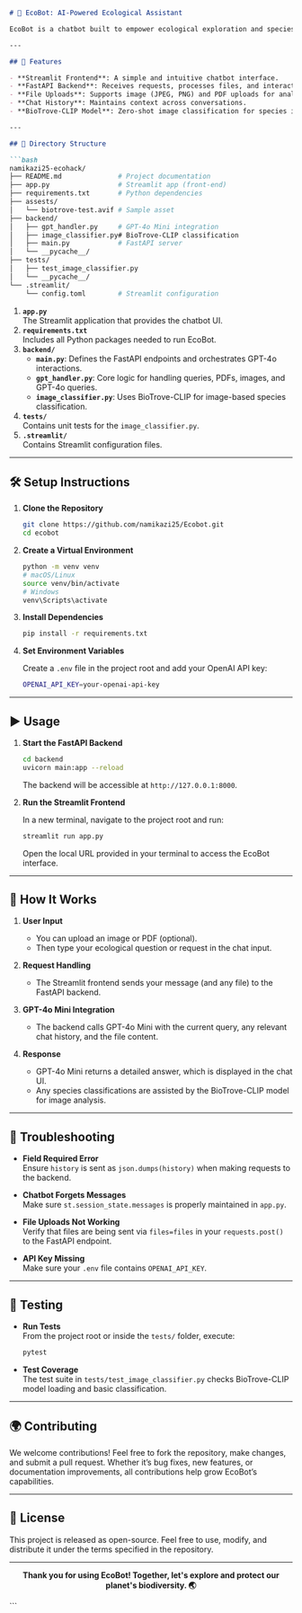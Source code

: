 ```markdown
# 🌱 EcoBot: AI-Powered Ecological Assistant

EcoBot is a chatbot built to empower ecological exploration and species identification. It leverages **GPT-4o Mini** for intelligent responses, supports **chat history persistence**, and can **analyze images and PDFs** to provide insights into biodiversity, species traits, and ecological questions.

---

## 🚀 Features

- **Streamlit Frontend**: A simple and intuitive chatbot interface.
- **FastAPI Backend**: Receives requests, processes files, and interacts with GPT-4o Mini.
- **File Uploads**: Supports image (JPEG, PNG) and PDF uploads for analysis.
- **Chat History**: Maintains context across conversations.
- **BioTrove-CLIP Model**: Zero-shot image classification for species identification.

---

## 📂 Directory Structure

```bash
namikazi25-ecohack/
├── README.md              # Project documentation
├── app.py                 # Streamlit app (front-end)
├── requirements.txt       # Python dependencies
├── assests/
│   └── biotrove-test.avif # Sample asset
├── backend/
│   ├── gpt_handler.py     # GPT-4o Mini integration
│   ├── image_classifier.py# BioTrove-CLIP classification
│   ├── main.py            # FastAPI server
│   └── __pycache__/
├── tests/
│   ├── test_image_classifier.py
│   └── __pycache__/
└── .streamlit/
    └── config.toml        # Streamlit configuration
```

1. **`app.py`**  
   The Streamlit application that provides the chatbot UI.  
2. **`requirements.txt`**  
   Includes all Python packages needed to run EcoBot.  
3. **`backend/`**  
   - **`main.py`**: Defines the FastAPI endpoints and orchestrates GPT-4o interactions.  
   - **`gpt_handler.py`**: Core logic for handling queries, PDFs, images, and GPT-4o queries.  
   - **`image_classifier.py`**: Uses BioTrove-CLIP for image-based species classification.  
4. **`tests/`**  
   Contains unit tests for the `image_classifier.py`.  
5. **`.streamlit/`**  
   Contains Streamlit configuration files.

---

## 🛠️ Setup Instructions

1. **Clone the Repository**

   ```bash
   git clone https://github.com/namikazi25/Ecobot.git
   cd ecobot
   ```

2. **Create a Virtual Environment**

   ```bash
   python -m venv venv
   # macOS/Linux
   source venv/bin/activate
   # Windows
   venv\Scripts\activate
   ```

3. **Install Dependencies**

   ```bash
   pip install -r requirements.txt
   ```

4. **Set Environment Variables**

   Create a `.env` file in the project root and add your OpenAI API key:

   ```bash
   OPENAI_API_KEY=your-openai-api-key
   ```

---

## ▶️ Usage

1. **Start the FastAPI Backend**

   ```bash
   cd backend
   uvicorn main:app --reload
   ```

   The backend will be accessible at `http://127.0.0.1:8000`.

2. **Run the Streamlit Frontend**

   In a new terminal, navigate to the project root and run:

   ```bash
   streamlit run app.py
   ```

   Open the local URL provided in your terminal to access the EcoBot interface.

---

## 🤖 How It Works

1. **User Input**  
   - You can upload an image or PDF (optional).
   - Then type your ecological question or request in the chat input.

2. **Request Handling**  
   - The Streamlit frontend sends your message (and any file) to the FastAPI backend.

3. **GPT-4o Mini Integration**  
   - The backend calls GPT-4o Mini with the current query, any relevant chat history, and the file content.

4. **Response**  
   - GPT-4o Mini returns a detailed answer, which is displayed in the chat UI.
   - Any species classifications are assisted by the BioTrove-CLIP model for image analysis.

---

## 📌 Troubleshooting

- **Field Required Error**  
  Ensure `history` is sent as `json.dumps(history)` when making requests to the backend.

- **Chatbot Forgets Messages**  
  Make sure `st.session_state.messages` is properly maintained in `app.py`.

- **File Uploads Not Working**  
  Verify that files are being sent via `files=files` in your `requests.post()` to the FastAPI endpoint.

- **API Key Missing**  
  Make sure your `.env` file contains `OPENAI_API_KEY`.

---

## 🧪 Testing

- **Run Tests**  
  From the project root or inside the `tests/` folder, execute:

  ```bash
  pytest
  ```

- **Test Coverage**  
  The test suite in `tests/test_image_classifier.py` checks BioTrove-CLIP model loading and basic classification.

---

## 🌍 Contributing

We welcome contributions! Feel free to fork the repository, make changes, and submit a pull request. Whether it’s bug fixes, new features, or documentation improvements, all contributions help grow EcoBot’s capabilities.

---

## 📜 License

This project is released as open-source. Feel free to use, modify, and distribute it under the terms specified in the repository.

---

<p align="center">
  <strong>Thank you for using EcoBot! Together, let's explore and protect our planet's biodiversity. 🌏</strong>
</p>
```
